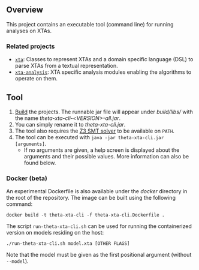 ## Overview

This project contains an executable tool (command line) for running analyses on XTAs.

### Related projects

* [`xta`](../xta/README.md): Classes to represent XTAs and a domain specific language (DSL) to parse XTAs from a textual representation.
* [`xta-analysis`](../xta-analysis/README.md): XTA specific analysis modules enabling the algorithms to operate on them.

## Tool

1. [Build](../../doc/Build.md) the projects.
The runnable jar file will appear under _build/libs/_ with the name _theta-xta-cli-\<VERSION\>-all.jar_.
2. You can simply rename it to _theta-xta-cli.jar_.
3. The tool also requires the [Z3 SMT solver](../../doc/Build.md) to be available on `PATH`.
4. The tool can be executed with `java -jar theta-xta-cli.jar [arguments]`.
    - If no arguments are given, a help screen is displayed about the arguments and their possible values.
    More information can also be found below.

### Docker (beta)

An experimental Dockerfile is also available under the _docker_ directory in the root of the repository.
The image can be built using the following command:
```
docker build -t theta-xta-cli -f theta-xta-cli.Dockerfile .
```

The script `run-theta-xta-cli.sh` can be used for running the containerized version on models residing on the host:
```
./run-theta-xta-cli.sh model.xta [OTHER FLAGS]
```
Note that the model must be given as the first positional argument (without `--model`).